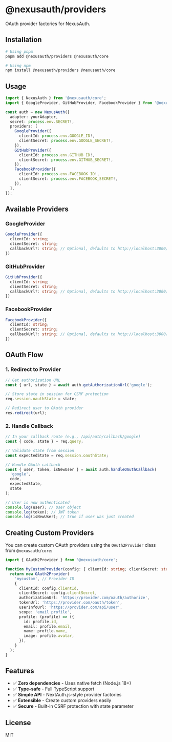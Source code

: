 # @nexusauth/providers

OAuth provider factories for NexusAuth.

## Installation

```bash
# Using pnpm
pnpm add @nexusauth/providers @nexusauth/core

# Using npm
npm install @nexusauth/providers @nexusauth/core
```

## Usage

```typescript
import { NexusAuth } from '@nexusauth/core';
import { GoogleProvider, GitHubProvider, FacebookProvider } from '@nexusauth/providers';

const auth = new NexusAuth({
  adapter: yourAdapter,
  secret: process.env.SECRET!,
  providers: [
    GoogleProvider({
      clientId: process.env.GOOGLE_ID!,
      clientSecret: process.env.GOOGLE_SECRET!,
    }),
    GitHubProvider({
      clientId: process.env.GITHUB_ID!,
      clientSecret: process.env.GITHUB_SECRET!,
    }),
    FacebookProvider({
      clientId: process.env.FACEBOOK_ID!,
      clientSecret: process.env.FACEBOOK_SECRET!,
    }),
  ],
});
```

## Available Providers

### GoogleProvider

```typescript
GoogleProvider({
  clientId: string;
  clientSecret: string;
  callbackUrl?: string; // Optional, defaults to http://localhost:3000/api/auth/callback/google
})
```

### GitHubProvider

```typescript
GitHubProvider({
  clientId: string;
  clientSecret: string;
  callbackUrl?: string; // Optional, defaults to http://localhost:3000/api/auth/callback/github
})
```

### FacebookProvider

```typescript
FacebookProvider({
  clientId: string;
  clientSecret: string;
  callbackUrl?: string; // Optional, defaults to http://localhost:3000/api/auth/callback/facebook
})
```

## OAuth Flow

### 1. Redirect to Provider

```typescript
// Get authorization URL
const { url, state } = await auth.getAuthorizationUrl('google');

// Store state in session for CSRF protection
req.session.oauthState = state;

// Redirect user to OAuth provider
res.redirect(url);
```

### 2. Handle Callback

```typescript
// In your callback route (e.g., /api/auth/callback/google)
const { code, state } = req.query;

// Validate state from session
const expectedState = req.session.oauthState;

// Handle OAuth callback
const { user, token, isNewUser } = await auth.handleOAuthCallback(
  'google',
  code,
  expectedState,
  state
);

// User is now authenticated
console.log(user); // User object
console.log(token); // JWT token
console.log(isNewUser); // true if user was just created
```

## Creating Custom Providers

You can create custom OAuth providers using the `OAuth2Provider` class from `@nexusauth/core`:

```typescript
import { OAuth2Provider } from '@nexusauth/core';

function MyCustomProvider(config: { clientId: string; clientSecret: string }) {
  return new OAuth2Provider(
    'mycustom', // Provider ID
    {
      clientId: config.clientId,
      clientSecret: config.clientSecret,
      authorizationUrl: 'https://provider.com/oauth/authorize',
      tokenUrl: 'https://provider.com/oauth/token',
      userInfoUrl: 'https://provider.com/api/user',
      scope: 'email profile',
      profile: (profile) => ({
        id: profile.id,
        email: profile.email,
        name: profile.name,
        image: profile.avatar,
      }),
    }
  );
}
```

## Features

- ✅ **Zero dependencies** - Uses native fetch (Node.js 18+)
- ✅ **Type-safe** - Full TypeScript support
- ✅ **Simple API** - NextAuth.js-style provider factories
- ✅ **Extensible** - Create custom providers easily
- ✅ **Secure** - Built-in CSRF protection with state parameter

## License

MIT
